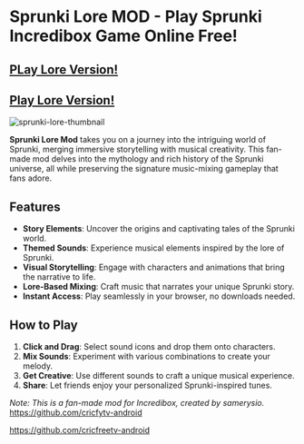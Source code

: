 # Sprunki Lore MOD - Play Sprunki Incredibox Game Online Free!

## [PLay Lore Version!](https://apkitech.com/sprunki-lore/)

## [Play Lore Version!](https://modmeme.com/sprunki-lore/)

![sprunki-lore-thumbnail](https://github.com/user-attachments/assets/42642d21-7941-41ef-8451-74188dcfd392)

**Sprunki Lore Mod** takes you on a journey into the intriguing world of Sprunki, merging immersive storytelling with musical creativity. This fan-made mod delves into the mythology and rich history of the Sprunki universe, all while preserving the signature music-mixing gameplay that fans adore.

## Features

- **Story Elements**: Uncover the origins and captivating tales of the Sprunki world.
- **Themed Sounds**: Experience musical elements inspired by the lore of Sprunki.
- **Visual Storytelling**: Engage with characters and animations that bring the narrative to life.
- **Lore-Based Mixing**: Craft music that narrates your unique Sprunki story.
- **Instant Access**: Play seamlessly in your browser, no downloads needed.

## How to Play

1. **Click and Drag**: Select sound icons and drop them onto characters.
2. **Mix Sounds**: Experiment with various combinations to create your melody.
3. **Get Creative**: Use different sounds to craft a unique musical experience.
4. **Share**: Let friends enjoy your personalized Sprunki-inspired tunes.

*Note: This is a fan-made mod for Incredibox, created by samerysio.*
https://github.com/cricfytv-android

https://github.com/cricfreetv-android
